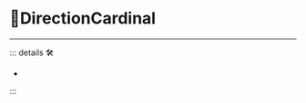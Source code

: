 # 🔻<via>DirectionCardinal</via>

---

<!-- =================================================== -->
<!-- =================================================== -->
<!-- =================================================== -->
<!-- =================================================== -->
<!-- =================================================== -->
::: details 🛠

-

:::
